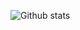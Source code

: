 ![Github stats](https://github-readme-stats.vercel.app/api?username=aUniqueUser&count_private=true&show_icons=true&theme=dark)
